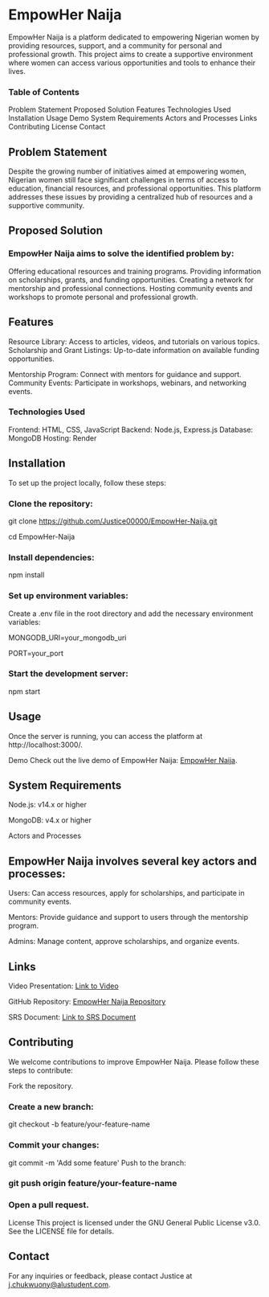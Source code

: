 # EmpowHer Naija
EmpowHer Naija is a platform dedicated to empowering Nigerian women by providing resources, support, and a community for personal and professional growth. This project aims to create a supportive environment where women can access various opportunities and tools to enhance their lives.

### Table of Contents
Problem Statement
Proposed Solution
Features
Technologies Used
Installation
Usage
Demo
System Requirements
Actors and Processes
Links
Contributing
License
Contact
## Problem Statement
Despite the growing number of initiatives aimed at empowering women, Nigerian women still face significant challenges in terms of access to education, financial resources, and professional opportunities. This platform addresses these issues by providing a centralized hub of resources and a supportive community.

## Proposed Solution
### EmpowHer Naija aims to solve the identified problem by:

Offering educational resources and training programs.
Providing information on scholarships, grants, and funding opportunities.
Creating a network for mentorship and professional connections.
Hosting community events and workshops to promote personal and professional growth.

## Features

Resource Library: Access to articles, videos, and tutorials on various topics.
Scholarship and Grant Listings: Up-to-date information on available funding opportunities.

Mentorship Program: Connect with mentors for guidance and support.
Community Events: Participate in workshops, webinars, and networking events.

### Technologies Used
Frontend: HTML, CSS, JavaScript
Backend: Node.js, Express.js
Database: MongoDB
Hosting: Render
## Installation
To set up the project locally, follow these steps:

### Clone the repository:

git clone https://github.com/Justice00000/EmpowHer-Naija.git

cd EmpowHer-Naija

### Install dependencies:

npm install

### Set up environment variables:

Create a .env file in the root directory and add the necessary environment variables:

MONGODB_URI=your_mongodb_uri

PORT=your_port

### Start the development server:

npm start

## Usage
Once the server is running, you can access the platform at http://localhost:3000/.

Demo
Check out the live demo of EmpowHer Naija: [EmpowHer Naija](https://empowher-naija.onrender.com/).

## System Requirements
Node.js: v14.x or higher

MongoDB: v4.x or higher

Actors and Processes

## EmpowHer Naija involves several key actors and processes:

Users: Can access resources, apply for scholarships, and participate in community events.

Mentors: Provide guidance and support to users through the mentorship program.

Admins: Manage content, approve scholarships, and organize events.
## Links
Video Presentation: [Link to Video](https://www.youtube.com/watch?v=Yjd80AgsU8I)

GitHub Repository: [EmpowHer Naija Repository](https://github.com/Justice00000/EmpowHer-Naija/)

SRS Document: [Link to SRS Document](https://docs.google.com/document/d/18FgO26KYkhEHUAzEotwOpiiWc6cJNOUZpHgLiSR64mw/edit?usp=sharing)

## Contributing
We welcome contributions to improve EmpowHer Naija. Please follow these steps to contribute:

Fork the repository.
### Create a new branch:
git checkout -b feature/your-feature-name
### Commit your changes:
git commit -m 'Add some feature'
Push to the branch:
### git push origin feature/your-feature-name
### Open a pull request.
License
This project is licensed under the GNU General Public License v3.0. See the LICENSE file for details.

## Contact
For any inquiries or feedback, please contact Justice at j.chukwuony@alustudent.com.
